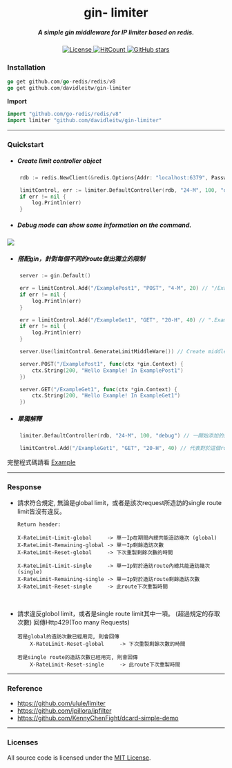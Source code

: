 <h1 align="center">gin- limiter</h1>
<h5 align="center">A simple gin middleware for IP limiter based on redis.</h5>

<p align="center">
    <a href="https://www.gnu.org/licenses/"> 
        <img src="https://img.shields.io/github/license/davidleitw/goGamer.svg" alt="License">
    </a>
    <a href="http://hits.dwyl.io/davidleitw/gin-limiter">
        <img src=http://hits.dwyl.io/davidleitw/gin-limiter.svg alt="HitCount">
    </a>
    <a href="https://github.com/davidleitw/gin-limiter/stargazers"> 
        <img src="https://img.shields.io/github/stars/davidleitw/gin-limiter" alt="GitHub stars">
    </a>
</p>

### Installation

```go 
go get github.com/go-redis/redis/v8
go get github.com/davidleitw/gin-limiter 
``` 

**Import**
```go 
import "github.com/go-redis/redis/v8"
import limiter "github.com/davidleitw/gin-limiter"
```
<hr>

### Quickstart

- ##### Create limit controller object
```go
    rdb := redis.NewClient(&redis.Options{Addr: "localhost:6379", Password: "", DB: 0}) // set redis Client

    limitControl, err := limiter.DefaultController(rdb, "24-M", 100, "debug") // Debug mode, each 24 minutes can send 100 times request from single Ip.
    if err != nil {
        log.Println(err)
    }

```

- ##### Debug mode can show some information on the command.
![](https://imgur.com/KeZsQpQ.png)

- ##### 搭配gin，針對每個不同的route做出獨立的限制
```go
    server := gin.Default()

    err = limitControl.Add("/ExamplePost1", "POST", "4-M", 20) // "/ExamplePost1" route, each 4 minutes can send 20 times request from single Ip.
    if err != nil {
        log.Println(err)
    }

    err = limitControl.Add("/ExampleGet1", "GET", "20-H", 40) // ".ExampleGet1" route, each 20 hours can send 40 times request from single Ip.
    if err != nil {
        log.Println(err)
    }

    server.Use(limitControl.GenerateLimitMiddleWare()) // Create middleWare

    server.POST("/ExamplePost1", func(ctx *gin.Context) {
        ctx.String(200, "Hello Example! In ExamplePost1")
    })

    server.GET("/ExampleGet1", func(ctx *gin.Context) {
        ctx.String(200, "Hello Example! In ExampleGet1")
    })
```


- ##### 單獨解釋
```go
    limiter.DefaultController(rdb, "24-M", 100, "debug") // 一開始添加的是全域limit, 對於這個server來說, 限制單一Ip24分鐘內最多存取100次。

    limitControl.Add("/ExampleGet1", "GET", "20-H", 40) // 代表對於這個route, 限制單一Ip20小時內最多存取40次。
```

完整程式碼請看 [Example](https://github.com/davidleitw/gin-limiter/blob/master/Example/example.go)

<hr>

### Response 
- 請求符合規定, 無論是global limit，或者是該次request所造訪的single route limit皆沒有違反。 
    ```shell
    Return header:

    X-RateLimit-Limit-global     -> 單一Ip在期間內總共能造訪幾次 (global)
    X-RateLimit-Remaining-global -> 單一Ip剩餘造訪次數
    X-RateLimit-Reset-global     -> 下次重製剩餘次數的時間

    X-RateLimit-Limit-single     -> 單一Ip對於造訪route內總共能造訪幾次 (single)
    X-RateLimit-Remaining-single -> 單一Ip對於造訪route剩餘造訪次數
    X-RateLimit-Reset-single     -> 此route下次重製時間
    ```


<br>

- 請求違反globol limit，或者是single route limit其中一項。 (超過規定的存取次數)
    回傳Http429(Too many Requests) 
    ```shell
    若是global的造訪次數已經用完, 則會回傳
        X-RateLimit-Reset-global     -> 下次重製剩餘次數的時間

    若是single route的造訪次數已經用完, 則會回傳
        X-RateLimit-Reset-single     -> 此route下次重製時間
    ```

<hr>

### Reference
- https://github.com/ulule/limiter
- https://github.com/jpillora/ipfilter
- https://github.com/KennyChenFight/dcard-simple-demo

<hr>

### Licenses

All source code is licensed under the [MIT License](https://github.com/davidleitw/gin-limiter/blob/master/LICENSE).

